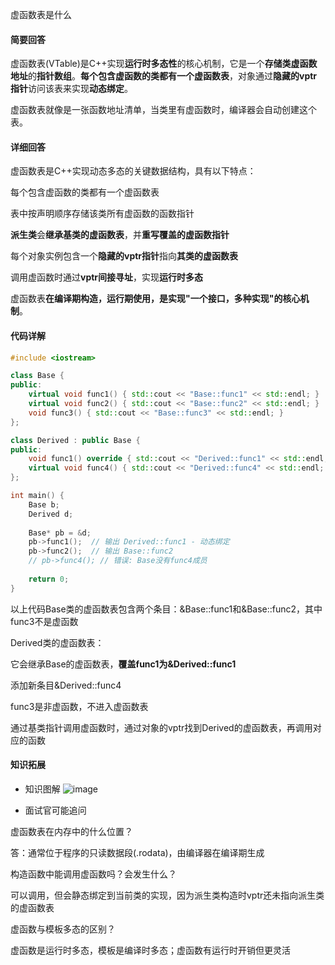 虚函数表是什么

#### 简要回答
虚函数表(VTable)是C++实现**运行时多态性**的核心机制，它是一个**存储类虚函数地址**的**指针数组**。**每个包含虚函数的类都有一个虚函数表**，对象通过**隐藏的vptr指针**访问该表来实现**动态绑定**。

虚函数表就像是一张函数地址清单，当类里有虚函数时，编译器会自动创建这个表。

#### 详细回答
虚函数表是C++实现动态多态的关键数据结构，具有以下特点：

每个包含虚函数的类都有一个虚函数表

表中按声明顺序存储该类所有虚函数的函数指针

**派生类**会**继承基类的虚函数表**，并**重写覆盖的虚函数指针**

每个对象实例包含一个**隐藏的vptr指针**指向**其类的虚函数表**

调用虚函数时通过**vptr间接寻址**，实现**运行时多态**

虚函数表**在编译期构造，运行期使用，是实现"一个接口，多种实现"的核心机制**。


#### 代码详解
```cpp
#include <iostream>

class Base {
public:
    virtual void func1() { std::cout << "Base::func1" << std::endl; }
    virtual void func2() { std::cout << "Base::func2" << std::endl; }
    void func3() { std::cout << "Base::func3" << std::endl; }
};

class Derived : public Base {
public:
    void func1() override { std::cout << "Derived::func1" << std::endl; }
    virtual void func4() { std::cout << "Derived::func4" << std::endl; }
};

int main() {
    Base b;
    Derived d;
    
    Base* pb = &d;
    pb->func1();  // 输出 Derived::func1 - 动态绑定
    pb->func2();  // 输出 Base::func2
    // pb->func4(); // 错误: Base没有func4成员
    
    return 0;
}
```
以上代码Base类的虚函数表包含两个条目：&Base::func1和&Base::func2，其中func3不是虚函数

Derived类的虚函数表：

它会继承Base的虚函数表，**覆盖func1为&Derived::func1**

添加新条目&Derived::func4

func3是非虚函数，不进入虚函数表

通过基类指针调用虚函数时，通过对象的vptr找到Derived的虚函数表，再调用对应的函数
#### 知识拓展
- 知识图解
![image](https://file1.kamacoder.com/i/bagu/202507171.png)

- 面试官可能追问

虚函数表在内存中的什么位置？

答：通常位于程序的只读数据段(.rodata)，由编译器在编译期生成

构造函数中能调用虚函数吗？会发生什么？

可以调用，但会静态绑定到当前类的实现，因为派生类构造时vptr还未指向派生类的虚函数表

虚函数与模板多态的区别？

虚函数是运行时多态，模板是编译时多态；虚函数有运行时开销但更灵活